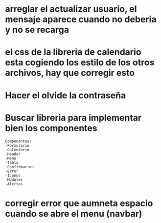 # arreglar el actualizar usuario, el mensaje aparece cuando no deberia y no se recarga

# el css de la libreria de calendario esta cogiendo los estilo de los otros archivos, hay que corregir esto

# Hacer el olvide la contraseña

# Buscar libreria para implementar bien los componentes
    Componentes:
    -Formulario
    -Calendario
    -Header
    -Menu
    -Tabla
    -Confirmacion
    -Error
    -Iconos
    -Modales
    -Alertas

# corregir error que aumneta espacio cuando se abre el menu (navbar)